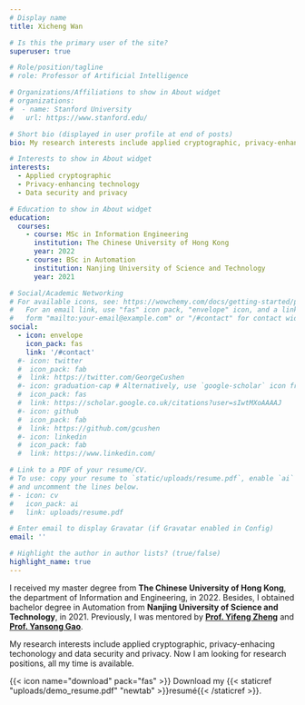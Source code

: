 ```yaml
---
# Display name
title: Xicheng Wan

# Is this the primary user of the site?
superuser: true

# Role/position/tagline
# role: Professor of Artificial Intelligence

# Organizations/Affiliations to show in About widget
# organizations:
#  - name: Stanford University
#   url: https://www.stanford.edu/

# Short bio (displayed in user profile at end of posts)
bio: My research interests include applied cryptographic, privacy-enhancing technology and data security and privacy.

# Interests to show in About widget
interests:
  - Applied cryptographic
  - Privacy-enhancing technology
  - Data security and privacy

# Education to show in About widget
education:
  courses:
    - course: MSc in Information Engineering
      institution: The Chinese University of Hong Kong
      year: 2022
    - course: BSc in Automation
      institution: Nanjing University of Science and Technology
      year: 2021

# Social/Academic Networking
# For available icons, see: https://wowchemy.com/docs/getting-started/page-builder/#icons
#   For an email link, use "fas" icon pack, "envelope" icon, and a link in the
#   form "mailto:your-email@example.com" or "/#contact" for contact widget.
social:
  - icon: envelope
    icon_pack: fas
    link: '/#contact'
  #- icon: twitter
  #  icon_pack: fab
  #  link: https://twitter.com/GeorgeCushen
  #- icon: graduation-cap # Alternatively, use `google-scholar` icon from `ai` icon pack
  #  icon_pack: fas
  #  link: https://scholar.google.co.uk/citations?user=sIwtMXoAAAAJ
  #- icon: github
  #  icon_pack: fab
  #  link: https://github.com/gcushen
  #- icon: linkedin
  #  icon_pack: fab
  #  link: https://www.linkedin.com/

# Link to a PDF of your resume/CV.
# To use: copy your resume to `static/uploads/resume.pdf`, enable `ai` icons in `params.toml`,
# and uncomment the lines below.
# - icon: cv
#   icon_pack: ai
#   link: uploads/resume.pdf

# Enter email to display Gravatar (if Gravatar enabled in Config)
email: ''

# Highlight the author in author lists? (true/false)
highlight_name: true
---
```


I received my master degree from **The Chinese University of Hong Kong**, the department of Information and Engineering, in 2022. Besides, I obtained bachelor degree in Automation from **Nanjing University of Science and Technology**, in 2021. Previously, I was mentored by [**Prof. Yifeng Zheng**](https://yifengzcs.github.io/) and [**Prof. Yansong Gao**](https://garrisongys.github.io/garrison//).

My research interests include applied cryptographic, privacy-enhacing techonology and data security and privacy. Now I am looking for research positions, all my time is available.

{{< icon name="download" pack="fas" >}} Download my {{< staticref "uploads/demo_resume.pdf" "newtab" >}}resumé{{< /staticref >}}.
